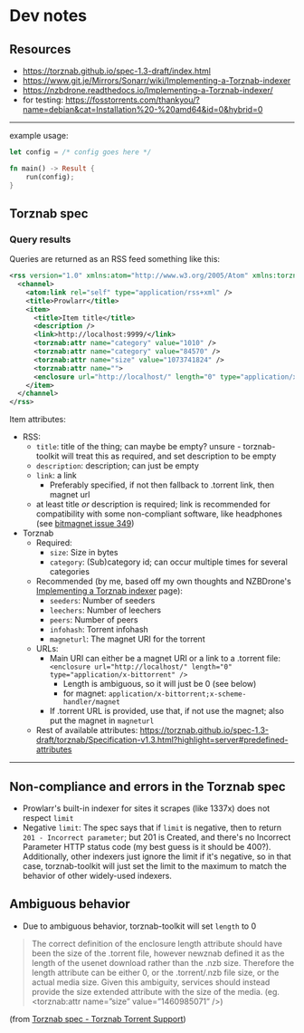 # Dev notes

## Resources

- <https://torznab.github.io/spec-1.3-draft/index.html>
- <https://www.git.je/Mirrors/Sonarr/wiki/Implementing-a-Torznab-indexer>
- <https://nzbdrone.readthedocs.io/Implementing-a-Torznab-indexer/>
- for testing: <https://fosstorrents.com/thankyou/?name=debian&cat=Installation%20-%20amd64&id=0&hybrid=0>

---

example usage:

```rust
let config = /* config goes here */

fn main() -> Result {
    run(config);
}
```

## Torznab spec

### Query results

Queries are returned as an RSS feed something like this:

```rss
<rss version="1.0" xmlns:atom="http://www.w3.org/2005/Atom" xmlns:torznab="http://torznab.com/schemas/2015/feed">
  <channel>
    <atom:link rel="self" type="application/rss+xml" />
    <title>Prowlarr</title>
    <item>
      <title>Item title</title>
      <description />
      <link>http://localhost:9999/</link>
      <torznab:attr name="category" value="1010" />
      <torznab:attr name="category" value="84570" />
      <torznab:attr name="size" value="1073741824" />
      <torznab:attr name="">
      <enclosure url="http://localhost/" length="0" type="application/x-bittorrent" />
    </item>
  </channel>
</rss>
```

Item attributes:

- RSS:
  - `title`: title of the thing; can maybe be empty? unsure - torznab-toolkit will treat this as required, and set description to be empty
  - `description`: description; can just be empty
  - `link`: a link
    - Preferably specified, if not then fallback to .torrent link, then magnet url
  - at least title *or* description is required; link is recommended for compatibility with some non-compliant software, like headphones (see [bitmagnet issue 349](https://github.com/bitmagnet-io/bitmagnet/issues/349))
- Torznab
  - Required:
    - `size`: Size in bytes
    - `category`: (Sub)category id; can occur multiple times for several categories
  - Recommended (by me, based off my own thoughts and NZBDrone's [Implementing a Torznab indexer](https://nzbdrone.readthedocs.io/Implementing-a-Torznab-indexer/) page):
    - `seeders`: Number of seeders
    - `leechers`: Number of leechers
    - `peers`: Number of peers
    - `infohash`: Torrent infohash
    - `magneturl`: The magnet URI for the torrent
  - URLs:
    - Main URI can either be a magnet URI or a link to a .torrent file: `<enclosure url="http://localhost/" length="0" type="application/x-bittorrent" />`
      - Length is ambiguous, so it will just be 0 (see below)
      - for magnet: `application/x-bittorrent;x-scheme-handler/magnet`
    - If .torrent URL is provided, use that, if not use the magnet; also put the magnet in `magneturl`
  - Rest of available attributes: <https://torznab.github.io/spec-1.3-draft/torznab/Specification-v1.3.html?highlight=server#predefined-attributes>

---

## Non-compliance and errors in the Torznab spec

- Prowlarr's built-in indexer for sites it scrapes (like 1337x) does not respect `limit`
- Negative `limit`: The spec says that if `limit` is negative, then to return `201 - Incorrect parameter`; but 201 is Created, and there's no Incorrect Parameter HTTP status code (my best guess is it should be 400?). Additionally, other indexers just ignore the limit if it's negative, so in that case, torznab-toolkit will just set the limit to the maximum to match the behavior of other widely-used indexers.

## Ambiguous behavior

- Due to ambiguous behavior, torznab-toolkit will set `length` to 0

> The correct definition of the enclosure length attribute should have been the size of the .torrent file, however newznab defined it as the length of the usenet download rather than the .nzb size.
> Therefore the length attribute can be either 0, or the .torrent/.nzb file size, or the actual media size. Given this ambiguity, services should instead provide the size extended attribute with the size of the media. (eg. <torznab:attr name=”size” value=”1460985071” />)

(from [Torznab spec - Torznab Torrent Support](https://torznab.github.io/spec-1.3-draft/revisions/1.0-Torznab-Torrent-Support.html]))
